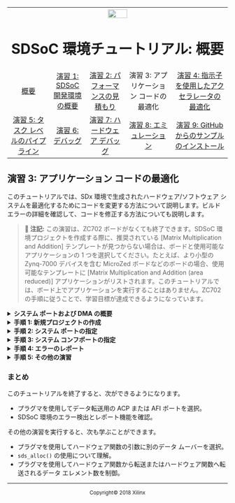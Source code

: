 <table style="width:100%">
  <tr>
    <th width="100%" colspan="6"><img src="https://www.xilinx.com/content/dam/xilinx/imgs/press/media-kits/corporate/xilinx-logo.png" width="30%"/><h1>SDSoC 環境チュートリアル: 概要</h1>
</th>
  </tr>
  <tr>
    <td align="center"><a href="README.md">概要</a></td>
    <td align="center"><a href="lab-1-introduction-to-the-sdsoc-development-environment.md">演習 1: SDSoC 開発環境の概要</a></td>
    <td align="center"><a href="lab-2-performance-estimation.md">演習 2: パフォーマンスの見積もり</a></td>
    <td align="center">演習 3: アプリケーション コードの最適化</td>
    <td align="center"><a href="lab-4-optimize-the-accelerator-using-directives.md">演習 4: 指示子を使用したアクセラレータの最適化</a></td>
  </tr>
  <tr>
    <td align="center"><a href="lab-5-task-level-pipelining.md">演習 5: タスク レベルのパイプライン</a></td>
    <td align="center"><a href="lab-6-debug.md">演習 6: デバッグ</a></td>
    <td align="center"><a href="lab-7-hardware-debug.md">演習 7: ハードウェア デバッグ</a></td>
    <td align="center"><a href="lab-8-emulation.md">演習 8: エミュレーション</a></td>
    <td align="center"><a href="lab-9-installing-applications-from-github.md">演習 9: GitHub からのサンプルのインストール</a></td>
</table>


## 演習 3: アプリケーション コードの最適化  

このチュートリアルでは、SDx 環境で生成されたハードウェア/ソフトウェア システムを最適化するためにコードを変更する方法について説明します。ビルド エラーの詳細を確認して、コードを修正する方法についても説明します。  

>**:pushpin: 注記:**  この演習は、ZC702 ボードがなくても終了できます。SDSoC 環境プロジェクトを作成する際に、推奨されている [Matrix Multiplication and Addition] テンプレートが見つからない場合は、ボードと使用可能なアプリケーションの 1 つを選択してください。たとえば、より小型の Zynq-7000 デバイスを含む MicroZed ボードなどのボードの場合、使用可能なテンプレートに [Matrix Multiplication and Addition (area reduced)] アプリケーションがリストされます。このチュートリアルでは、ボード上でアプリケーションを実行することはありません。ZC702 の手順に従うことで、学習目標が達成できるようになっています。  

<details>
<summary><strong>システム ポートおよび DMA の概要</strong></summary>

Zynq®-7000 SoC デバイス システムでは、ARM A9 プロセッサがアクセスするメモリに、オンチップ キャッシュと大型のオフチップ DDR メモリの 2 レベルがあります。プログラマブル ロジック側からは、ハードウェア デザインが作成されます。このハードウェア デザインには、ハードウェア関数がシステム インターフェイス ポートを介してプロセッサ システム メモリにデータを直接読み書きできるように、ダイレクト メモリ アクセス (DMA) ブロックが含まれることがあります。  
  

次の簡略化された図に示すように、Zynq デバイスのプロセッシング システム (PS) ブロックには 3 種類のシステム ポートが含まれ、プロセッサ メモリから Zynq デバイスのプログラマブル ロジックにデータを転送するために使用されます。これらの 3 種類のシステム ポートは、ハードウェアがコヒーレント方式でプロセッサの L2 キャッシュに直接アクセスできるようにするアクセラレータ コヒーレンシ ポート (ACP)、Asynchronous FIFO Interface (AFI) を使用してプロセッサ キャッシュをバイパスしてハードウェアから DDR メモリまたはオンチップ メモリにダイレクト バッファー アクセスを提供するハイ パフォーマンス ポート 0 ～ 3 (HP0 ～ 3)、およびプロセッサがハードウェア レジスタに対して読み出し/書き込みを実行できるようにする汎用 I/O (GP0/GP1) です。  

![](./images/zjf1517376261638.png)    

ARM A9 プロセッサで実行されるソフトウェアがハードウェア関数を呼び出す場合、実際には `sds++` で生成されたスタブ関数が呼び出され、3 種類のシステム ポート (GPx、ACP、AFI) を介してプロセッサ メモリからデータをハードウェア関数に送信し、ハードウェア関数からプロセッサ メモリにデータを戻す下位ドライバーが呼び出されます。  

次の表に、これらのシステム ポートとその特性を示します。`sds++` コンパイラでは、データ転送に最適なシステム ポートが自動的に選択されますが、プラグマを使用してこの選択を変更することもできます。  

| システム ポート プロパティ        | プロパティ  |
| ----------------------------- |-------------|
| ACP  | ハードウェア関数には、PS L2 を介した DDR へのキャッシュ コヒーレンシ アクセスがあります。|
| AFI (HP) | ハードウェア関数には、PS メモリ コントローラーを介した DDR への非キャッシュ コヒーレンシ アクセスがあります。|
| GP | プロセッサがハードウェア関数のデータを直接読み出し/書き込み。大型データ転送には不向き。|
|MIG | ハードウェア関数は、MIG IP メモリ コントローラーを介して PL から DDR にアクセスします。|


>**:pushpin: 注記:**  最適化の詳細は、『SDSoC 環境プロファイリングおよび最適化ガイド』 ([UG1235](https://japan.xilinx.com/cgi-bin/docs/rdoc?v=2018.2;d=ug1235-sdsoc-optimization-guide.pdf)) を参照してください。  

</details>

<details>
<summary><strong>手順 1: 新規プロジェクトの作成</strong></summary>

  1. [Matrix Multiplication and Addition] デザイン テンプレートを使用して、[ZC702 platform] および [Linux] システム コンフィギュレーションで新しい SDx™ IDE プロジェクト (`lab3`) を作成します。   

  2. [lab3] タブをクリックして [SDx Project Settings] を開きます。タブが表示されていない場合は、[Project Explorer] タブの [lab3] プロジェクトの下の project.sdx ファイルをダブルクリックします。   

  3. [HW functions] パネルには、`madd` および `mmult` 関数がハードウェア アクセラレーション用にマークされた関数のリストに表示されます。   

  4. 最高のランタイム パフォーマンスにするには、[Active Build Configuration] オプションをクリックして [Release] を選択して [Release] コンフィギュレーションに切り替えます。または、[Build] アイコンから [Release] を選択するか、プロジェクトを右クリックして [Build Configurations] → [Set Active] → [Release] をクリックします。[Release] ビルド コンフィギュレーションでは、[Debug] ビルド コンフィギュレーションよりも高いコンパイラ最適化設定が使用されます。

</details>

<details>
<summary><strong>手順 2: システム ポートの指定</strong></summary>

sys_port プラグマを使用すると、SDSoC システム コンパイラ ポートの代わりに、ACP または Zynq-7000 SoC Processing System (PS) の AFI ポートのいずれかを選択してプロセッサ メモリにアクセスできます。  

  1. SDx システム コンパイラで生成されるシステムの構造を検証するために SD カードのブート イメージを生成する必要はないので、プロジェクト リンカー オプションをビットストリーム、ブート イメージ、ビルドが生成されないように設定します。  
     1. [lab3] タブをクリックして [SDx Project Settings] を開きます。  
     2. [Generate SD card image] チェック ボックスをオフにします。  

  2. [Project Explorer] タブのプロジェクトの最上位フォルダーを右クリックして [Build Project] クリックします。  

  3. ビルドが終了したら、[Assistant] ビューで lab3 プロジェクトの [Data Motion Network Report] をクリックして、データ モーション ネットワーク レポートを確認します。このレポートには、各ハードウェア関数のハードウェア/ソフトウェア接続性を記述する表が含まれます。  

     一番右の [Connection] 列には、行列乗算の入力配列に割り当てられた DMA のタイプ (AXIDMA_SIMPLE= simple DMA) と使用された Processing System 7 IP ポートが示されます。次の図は、sys_port プラグマを追加する前の data_motion.md ファイルの一部を表示しています。

     ![](./images/dfd1527614240611.png)  

  4. sys_port プラグマを追加します。  
     1. [Project Explorer] タブで src フォルダーの下の `mmultadd.h` ファイルをダブルクリックしてソース エディターでファイルを開きます。  
     2. `mmult` 関数の宣言直前に、次を挿入して、各入力配列それぞれに異なるシステム ポートを指定します。  
        `#pragma SDS data sys_port(A:ACP, B:AFI)`  

        ![](./images/sno1517376007043.png)  

    3. ファイルを保存します。

  5. プロジェクトの最上位フォルダーを右クリックして [Build Project] をクリックします。  

  6. ビルドが終了したら、データ モーション ネットワーク レポート (`data_motion.md` ファイル) を表示しているタブをクリックします。  

  7. [Data Motion Network Report] ペイン内をクリックし、コンテキスト メニューから [Refresh] をクリックします。  

     ![](./images/gqw1527616464174.png)  

     [Connection] 列に、行列乗算の各入力/出力配列に割り当てられたシステム ポートが表示されます。  

  8. プラグマ `#pragma SDS data sys_port(A:ACP, B:AFI)` を削除してファイルを保存します。

</details>

<details>
<summary><strong>手順 3: システム コンフポートの指定</strong></summary>

  sys_port プラグマを使用すると、SDSoC システム コンパイラ ポートの代わりに、ACP または Zynq-7000 SoC Processing System (PS) の AFI ポートのいずれかを選択してプロセッサ メモリにアクセスできます。  

  1. SDx システム コンパイラで生成されるシステムの構造を検証するために SD カードのブート イメージを生成する必要はないので、プロジェクト リンカー オプションをビットストリーム、ブート イメージ、ビルドが生成されないように設定します。  
     1. [lab3] タブをクリックして [SDx Project Settings] を開きます。  
     2. [Generate bitstream] および [Generate SD card image] チェック ボックスをオフにします。  

  2. [Project Explorer] タブのプロジェクトの最上位フォルダーを右クリックして [Build Project] クリックします。  

  3. ビルドが終了したら、[Reports] パネルで [Data Motion Network Report] をクリックして、データ モーション ネットワーク レポートを確認します。このレポートには、各ハードウェア関数のハードウェア/ソフトウェア接続性を記述する表が含まれます。  

     一番右の [Connection] 列には、行列乗算の入力配列に割り当てられた DMA のタイプ (AXIDMA_SIMPLE= simple DMA) と使用された Processing System 7 IP ポートが示されます。次の図は、sys_port プラグマを追加する前の `data_motion.md` ファイルの一部を表示しています。  

     ![](./images/plg1517376007047.png)  

  4. sys_port プラグマを追加します。  
     1. [Project Explorer] タブで src フォルダーの下の mmultadd.h ファイルをダブルクリックしてソース エディターでファイルを開きます。  
     2. `mmult` 関数の宣言直前に、次を挿入して、各入力配列それぞれに異なるシステム ポートを指定します。
	 
        `#pragma SDS data sys_port(A:ACP, B:AFI)`  

        ![](./images/sno1517376007043.png)

    3. ファイルを保存します。


  5. プロジェクトの最上位フォルダーを右クリックして [Build Project] をクリックします。  
  6. ビルドが終了したら、データ モーション ネットワーク レポート (data_motion.md ファイル) を表示しているタブをクリックします。  
  7. [Data Motion Network Report] ペイン内をクリックし、コンテキスト メニューから [Refresh] をクリックします。  

     ![](./images/prf1517375349351.png)  

     [Connection] 列に、行列乗算の各入力/出力配列に割り当てられたシステム ポートが表示されます。  

  8. プラグマ `#pragma SDS data sys_port(A:ACP, B:AFI)` を削除してファイルを保存します。  

</details>

<details>
<summary><strong>手順 4: エラーのレポート</strong></summary>

  次の手順を実行してエラーを発生させることができます。SDx IDE でエラーがどのように示されるかを確認してください。  

  1. src フォルダーからソース ファイル main.cpp を開き、ファイルの最後の方にある `std::cout` 文の最後のセミコロン (;) を削除します。  
     行の左端に黄色のボックスが表示されます。  

     ![](./images/qsw1517376007052.png)  

  2. 黄色のボックスにカーソルを置くと、ツール ヒントにセミコロンが足りないことが示されます。      
  3. セミコロンを挿入すると、黄色のボックスは消えます。  
  4. `std::cout` を `std::cou` に変更し、行の左端にピンク色のボックスが表示されることを確認します。  

     ![](./images/xpt1517376007008.png)  
  5. ピンク色のボックスにカーソルを置くと、`std::cou` ではなく正しい表記 `std::cout` が表示されます。  

     ![](./images/zey1517376007045.png)  

  6. `std::cou` を `std::cout` に変更してエラーを修正します。  
  7. `main()` で使用される変数を宣言する行をコメントアウトして、別のエラーを発生させます。  

     ![](./images/pjv1517375659059.png)  

  8. プロジェクトを保存してビルドします。ビルドが終了するまで待つ必要はありません。  
  9. コンソールをスクロールすると、エラー メッセージを確認できます。`Release/_sds/reports/sds_main.log` および `Release/_sds/reports/sds_mmult.log` ファイルを開いて、詳細なエラー レポートを確認します。  

     ![](./images/akh1517376007035.png)  

  10. 変数が宣言されている行をコメントアウトします。  

</details>

<details>
<summary><strong>手順 5: その他の演習</strong></summary>

  >**:pushpin: 注記:**  このセクションの手順は、オプションです。  

  Linux がアプリケーションのターゲット OS として使用される場合、アプリケーションのメモリ割り当ては Linux とサポートされるライブラリで処理されます。スコープ内のスタックで配列を宣言する場合 (`int a[10000];`) や、標準の `malloc()` 関数を使用してダイナミックに割り当てる場合は、プロセッサと Linux により提供される仮想アドレス空間の連続するメモリのセクションが取得されます。このバッファーは、通常物理アドレス空間の複数の不連続ページに分割され、Linux でソフトウェアがその配列にアクセスするたびに仮想/物理アドレス変換が自動的に処理されます。  
  ただし、ハードウェア関数および DMA は物理アドレス空間にのみアクセスできるので、ソフトウェア ドライバーは各配列を仮想アドレスから物理アドレスに明示的に変換し、この物理アドレスを DMA またはハードウェア関数に供給する必要があります。各配列が物理アドレス空間の複数の不連続ページに分散していることがあるので、ドライバーは DMA に物理ページ アドレスのリストを供給する必要があります。1 つの配列用にページのリストを処理できる DMA はスキャッター ギャザー DMA と呼ばれ、1 つの物理アドレスのみを処理できる DMA はシンプル DMA と呼ばれます。シンプル DMA は、エリアとパフォーマンスの面ではスキャッター ギャザー DMA よりも安価ですが、`sds_alloc()` という特別のアロケーターを使用して各配列ごとに物理的に隣接するメモリを取得する必要があります。  
    

  [演習 1](lab-1-introduction-to-the-sdsoc-development-environment.md) では、`mult_add` テンプレートを使用してシンプル DMA を使用できるようにしています。次の演習では、プラグマを使用してスキャッター ギャザー DAM や AXIFIFO などのほかのデータ ムーバーが使用されるようにします。ソース コードで `sds_alloc()` を `malloc()` にを変更し、スキャッター ギャザー DMA が自動的に選択されることを確認します。  


  <details>
  <summary><strong>データ ムーバー選択の制御</strong></summary>  

  この演習では、lab3 のソース コードにデータ ムーバー プラグマを追加して、ハードウェアとソフトウェア間での配列の転送に使用するデータ ムーバーを指定します。その後プロジェクトをビルドして、生成されたレポート (`data_motion.md`) を確認して、これらのプラグマの効果を確認します。ビルドでハードウェアが合成されないように、ビットストリームおよびブート ファイルの生成はオフにしておきます。  

  データ ムーバー プラグマを追加して各配列に使用されるデータ ムーバーのタイプを指定するには、次の手順に従います。  
    

  1. [Project Explorer] タブで lab3/src の下の `mmultadd.h` をダブルクリックします。  
  2. `mmult` 関数宣言の上に次の行を挿入して各配列に別のデータ ムーバーを指定し、ファイルを保存します。  
     `#pragma SDS data data_mover(A:AXIDMA_SG, B:AXIDMA_SIMPLE, C:AXIFIFO)`  

  3. プロジェクトの最上位フォルダーを右クリックして、[Build Project] をクリックします。  

     >**:information_source: 重要:** ビルド プロセスが完了するまでに、約 5 ～ 10 分かかります。  
    

  4. ビルドが完了したら、[Project Explorer] の [Reports] タブで [Data Motion Report] をダブルクリックして開きます。  
     一番右の [Connection] 列に、行列乗算の各入力/出力配列に割り当てられたデータ ムーバーが示されます。  

     >**:pushpin: 注記:**  [Pragmas] 列には、使用されたプラグマがリストされます。`AXIFIFO` データ ムーバーは `M_AXI_GP0` ポートに割り当てられ、その他 2 つのデータ ムーバーは `S_AXI_ACP` に関連付けられています。  

     ![](./images/znz1517376007025.png)  

  5. 手順 2 で入力したプラグマ #pragma SDS data data_mover(A:AXIDMA_SG, B:AXIDMA_SIMPLE, C:AXIFIFO) を削除し、ファイルを保存します。

  </details>

  <details>
  <summary><strong>sds_alloc() を malloc() に変更</strong></summary>  

  この演習では、lab3 のソース ファイルで `sds_alloc()` を `malloc()` に変更し、データ ムーバーがシンプル DMA からスキャッター ギャザー DMA に変更されることを確認します。  

  1. [Project Explorer] タブで src フォルダーの下の `main.cpp` をダブルクリックし、ソース エディター ビューで開きます。  
  2. バッファーが `sds_alloc()` で割り当てられている行をすべて検索して、`sds_alloc()` を `malloc()` に置き換えます。また、すべての `sds_free()` 呼び出しも `free()` に置換します。  
  3. ファイルを保存します。  
  4. プロジェクトの最上位フォルダーを右クリックして、[Build Project] をクリックします。  

     >**:information_source: 重要:** ビルド プロセスが完了するまでに、約 5 ～ 10 分かかります。  

  5. ビルドが完了したら、[Project Explorer] タブで `Release/_sds/reports/data_motion.md` をダブルクリックして開きます。  
  6. 一番右の [Connection] 行に、行列乗算の入力配列に割り当てられた DMA のタイプ (`AXIDMA_SG` = スキャッター ギャザー DMA) と使用された Processing System 7 IP ポート (`S_AXI_ACP`) が示されます。[Accelerator Callsites] の表には、各転送に使用されるメモリ割り当てが連続なのか、ページなのかが示されます。  

     ![](./images/hsc1517376007065.png)  

  7. 手順 2 の変更をすべて取り消して、ファイルを保存します。

  </details>
  <details>
  <summary><strong>転送されるデータ量を制御するプラグマの追加</strong></summary>

  この演習では、別のテンプレートを使用してコピー プラグマを使用する方法を示します。このテンプレートでは、M と呼ばれる追加のパラメーターが行列乗算関数に渡されます。このパラメーターを使用すると、最大 32*32 までの任意サイズ M*M の正方行列 2 つを乗算する行列乗算関数を使用できます。この行列の最上位の割り当てにより、最大 32x32 までのサイズの行列が作成されます。SDSoC™ では、M パラメーターで行列乗算関数で乗算する行列のサイズが指定され、data copy プラグマで最大の行列サイズではなく、実際の行列サイズに相当するデータ量を転送することが指定されます。  

  1. SDx 環境を起動し、可変データ サイズを使用する行列乗算デザイン (matrix multiplication with variable data size) テンプレートを使用して、ZC702 と Linux プラットフォーム用の新しいプロジェクトを作成します。  
     1. [File] → [New] → [SDx Project] をクリックします。  
     2. New Project ウィザードにプロジェクトの名前 (たとえば `lab3a`) を入力します。  
     3. [zc702] および [Linux] を選択します。  
     4. [Next] をクリックします。  
     5. [Available Templates] から [Matrix Multiplication Data Size] を選択し、[Finish] をクリックします。  
     6. `mmult_accel` 関数はハードウェア アクセラレーション用にマークされていることに注意してください。  

  2. [Options] パネルで [Generate bitstream] と [Generate SD Card Image] をオフにして、ビットストリームとブート ファイルが生成されないようにプロジェクトを設定します。  

  3. data copy プラグマがコードに含まれています。data copy プラグマを確認するには、[Project Explorer] タブで mmult_accel.h (src フォルダーの下) をダブルクリックしてソース エディター ビューで開きます。  

     次のように、各配列に異なるデータ コピー サイズを指定します。プラグマでは、関数のスカラー引数のどれでも使用してデータ コピー サイズを指定できます。ここでは、サイズを指定するのに M を使用しています。  

     ```
      #pragma SDS data copy(A[0:M*M], B[0:M*M], C[0:M*M])  
      #pragma SDS data access_pattern(A:SEQUENTIAL, B:SEQUENTIAL, C:SEQUENTIAL)   
      void mmult_accel (float A[N*N],  
                        float B[N*N],  
                        float C[N*N],  
                        int M);  
     ```
  4. プロジェクトの最上位フォルダーを右クリックして、[Build Project] をクリックします。

  5. ビルドが完了したら、[Project Explorer] の [Reports] タブで [Data Motion Network Report] をダブルクリックして開きます。  
  6. 右から 2 番目の [Pragmas] 列に、各配列のデータ転送の長さが表示されます。2 つ目の表には、各ハードウェア関数呼び出しサイトの転送サイズが示されます。  

     ![](./images/pvd1517375658992.png)  

  </details>   
  </details>

### まとめ

このチュートリアルを終了すると、次ができるようになります。

  * プラグマを使用してデータ転送用の ACP または AFI ポートを選択。
  * SDSoC 環境のエラー検出とレポート機能を確認。  

その他の演習を実行すると、次も学ぶことができます。  

  * プラグマを使用してハードウェア関数の引数に別のデータ ムーバーを選択。  
  * `sds_alloc()` の使用について理解。  
  * プラグマを使用してハードウェア関数から転送またはハードウェア関数へ転送されるデータ エレメント数を制御。  
<hr/>
<p align="center"><sup>Copyright&copy; 2018 Xilinx</sup></p>

